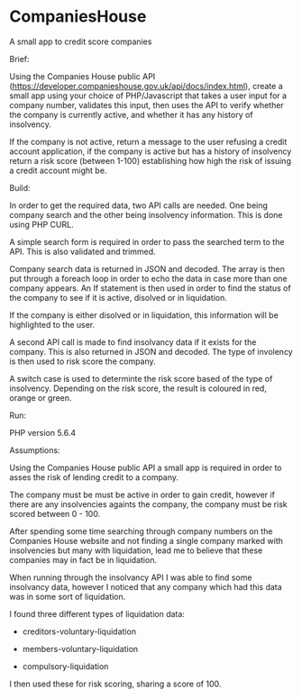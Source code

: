 # CompaniesHouse

A small app to credit score companies


Brief: 

Using the Companies House public API (https://developer.companieshouse.gov.uk/api/docs/index.html), create a small app using your choice of PHP/Javascript that takes a user input for a company number, validates this input, then uses the API to verify whether the company is currently active, and whether it has any history of insolvency.

If the company is not active, return a message to the user refusing a credit account application, if the company is active but has a history of insolvency return a risk score (between 1-100) establishing how high the risk of issuing a credit account might be.


Build: 

In order to get the required data, two API calls are needed. One being company search and the other being insolvency information. This is done using PHP CURL. 

A simple search form is required in order to pass the searched term to the API. This is also validated and trimmed.  

Company search data is returned in JSON and decoded. The array is then put through a foreach loop in order to echo the data in case more than one company appears. An If statement is then used in order to find the status of the company to see if it is active, disolved or in liquidation. 

If the company is either disolved or in liquidation, this information will be highlighted to the user. 

A second API call is made to find insolvancy data if it exists for the company. This is also returned in JSON and decoded. The type of involency is then used to risk score the company. 

A switch case is used to determinte the risk score based of the type of insolvency. Depending on the risk score, the result is coloured in red, orange or green. 


Run: 

PHP version 5.6.4

Assumptions: 

Using the Companies House public API a small app is required in order to asses the risk of lending credit to a company. 

The company must be must be active in order to gain credit, however if there are any insolvencies againts the company, the company must be risk scored between 0 - 100. 

After spending some time searching through company numbers on the Companies House website and not finding a single company marked with insolvencies but many with liquidation, lead me to believe that these companies may in fact be in liquidation. 

When running through the insolvancy API I was able to find some insolvancy data, however I noticed that any company which had this data was in some sort of liquidation.

I found three different types of liquidation data: 

 - creditors-voluntary-liquidation

 - members-voluntary-liquidation

 - compulsory-liquidation
 
 I then used these for risk scoring, sharing a score of 100. 
 
 